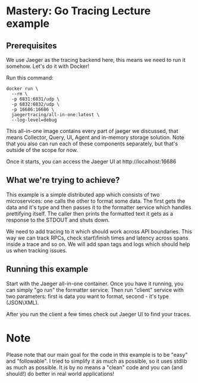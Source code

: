 # Mastery: Go Tracing Lecture example

## Prerequisites

We use Jaeger as the tracing backend here, this means we need to run it somehow. Let's do it with Docker!

Run this command: 

```
docker run \
  --rm \
  -p 6831:6831/udp \
  -p 6832:6832/udp \
  -p 16686:16686 \
  jaegertracing/all-in-one:latest \
  --log-level=debug
```

This all-in-one image contains every part of jaeger we discussed, that means Collector, Query, UI, Agent and in-memory storage solution. Note that you also can run each of these components separately, but that's outside of the scope for now.

Once it starts, you can access the Jaeger UI at http://localhost:16686

## What we're trying to achieve?

This example is a simple distributed app which consists of two microservices: one calls the other to format some data. The first gets the data and it's type and then passes it to the formatter service which handles prettifying itself. The caller then prints the formatted text it gets as a response to the STDOUT and shuts down.

We need to add tracing to it which should work across API boundaries. This way we can track RPCs, check start\finish times and latency across spans inside a trace and so on. We will add span tags and logs which should help us when tracking issues.

## Running this example

Start with the Jaeger all-in-one container. Once you have it running, you can simply "go run" the formatter service.
Then run "client" service with two parameters: first is data you want to format, second - it's type (JSON\XML).

After you run the client a few times check out Jaeger UI to find your traces.

# Note

Please note that our main goal for the code in this example is to be "easy" and "followable". I tried to simplify it as much as possible, so it uses stdlib as much as possible. It is by no means a "clean" code and you can (and should!) do better in real world applications!